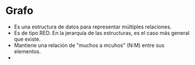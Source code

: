 # Grafo
- Es una estructura de datos para representar múltiples relaciones.
- Es de tipo RED. En la jerarquía de las estructuras, es el caso más general que existe. 
- Mantiene una relación de "muchos a mcuhos" (N:M) entre sus elementos. 
- 